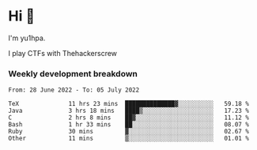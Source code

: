 # Hi 👋

I'm yu1hpa.

I play CTFs with Thehackerscrew

### Weekly development breakdown

<!--START_SECTION:waka-->

```text
From: 28 June 2022 - To: 05 July 2022

TeX              11 hrs 23 mins  ██████████████▓░░░░░░░░░░   59.18 %
Java             3 hrs 18 mins   ████▒░░░░░░░░░░░░░░░░░░░░   17.23 %
C                2 hrs 8 mins    ██▓░░░░░░░░░░░░░░░░░░░░░░   11.12 %
Bash             1 hr 33 mins    ██░░░░░░░░░░░░░░░░░░░░░░░   08.07 %
Ruby             30 mins         ▓░░░░░░░░░░░░░░░░░░░░░░░░   02.67 %
Other            11 mins         ▒░░░░░░░░░░░░░░░░░░░░░░░░   01.01 %
```

<!--END_SECTION:waka-->

